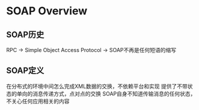 SOAP Overview
=============

SOAP历史
--------

RPC -> Simple Object Access Protocol -> SOAP不再是任何短语的缩写

SOAP定义
--------

在分布式的环境中间怎么完成XML数据的交换，不依赖平台和实现
提供了不带状态的单向的消息传递方式，点对点的交换
SOAP自身不知道传输消息的任何状态，不关心任何应用相关的内容



